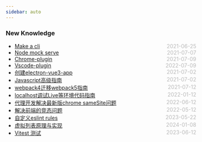 ```yaml
---
sidebar: auto
---
```


### New Knowledge
* [Make a cli](./make-self-cli)  <span style="color:#bbb; float:right">2021-06-25</span>
* [Node mock serve](./node-mock-serve)  <span style="color:#bbb; float:right">2021-07-07</span>
* [Chrome-plugin](./chrome-plugin)  <span style="color:#bbb; float:right">2021-07-09</span>
* [Vscode-plugin](./vscode-plugin)  <span style="color:#bbb; float:right">2022-07-09</span>
* [创建electron-vue3-app](./electron-vue)  <span style="color:#bbb; float:right">2021-07-02</span>
* [Javascript高级指南](./javascript-tools)  <span style="color:#bbb; float:right">2021-07-02</span>
* [webpack4迁移webpack5指南](./webpack-four-to-five)  <span style="color:#bbb; float:right">2021-07-12</span>
* [localhost调试Live等环境代码指南](./live-code-debug)  <span style="color:#bbb; float:right">2022-01-12</span>
* [代理开发解决最新版chrome sameSite问题](./use-test-dev-for-chrome)  <span style="color:#bbb; float:right">2022-06-12</span>
* [解决前端的竞态问题](./solve-fe-complete-question)  <span style="color:#bbb; float:right">2022-05-12</span>
* [自定义eslint rules](./eslint-custom-rules)  <span style="color:#bbb; float:right">2023-05-22</span>
* [虚拟列表原理与实现](./virtual-list)  <span style="color:#bbb; float:right">2024-01-08</span>
* [Vitest 测试](https://zhuanlan.zhihu.com/p/638154319) <span style="color:#bbb; float:right">2023-06-12</span>
